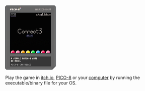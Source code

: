 ![Connect3 Cart Image](https://github.com/ahxel/Connect3/blob/main/img/cart.p8.png?=raw=true)

Play the game in [itch.io](https://ahxel.itch.io/connect3), [PICO-8](https://www.lexaloffle.com/bbs/?pid=161077#p) or your [computer](https://github.com/ahxel/Connect3/releases) by running the executable/binary file for your OS.
